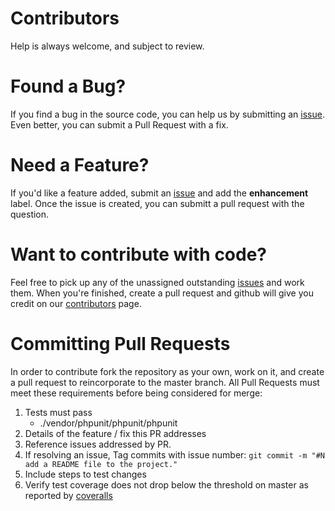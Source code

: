 # Contributors
Help is always welcome, and subject to review.

# Found a Bug?
If you find a bug in the source code, you can help us by submitting an [issue][issue]. Even better, you can submit a Pull Request  with a fix.

# Need a Feature?
If you'd like a feature added, submit an [issue][issue] and add the **enhancement** label.  Once the issue is created, you can submitt a pull request with the question.

# Want to contribute with code?
Feel free to pick up any of the unassigned outstanding [issues][issue] and work them.  When you're finished, create a pull request and github will give you credit on our [contributors][contributors] page.

# Committing Pull Requests
In order to contribute fork the repository as your own, work on it, and create a pull request to reincorporate to the master branch.
All Pull Requests must meet these requirements before being considered for merge:
1. Tests must pass
    - ./vendor/phpunit/phpunit/phpunit
1. Details of the feature / fix this PR addresses
1. Reference issues addressed by PR. 
1. If resolving an issue, Tag commits with issue number: `git commit -m "#N add a README file to the project."`
1. Include steps to test changes
1. Verify test coverage does not drop below the threshold on master as reported by [coveralls][coveralls]

[github]: https://github.com/spam-n-eggs/laravel-mysqlite
[issue]: https://github.com/spam-n-eggs/laravel-mysqlite/issues
[contributors]: https://github.com/spam-n-eggs/laravel-mysqlite/graphs/contributors
[coveralls]: https://coveralls.io/github/spam-n-eggs/laravel-mysqlite?branch=master
